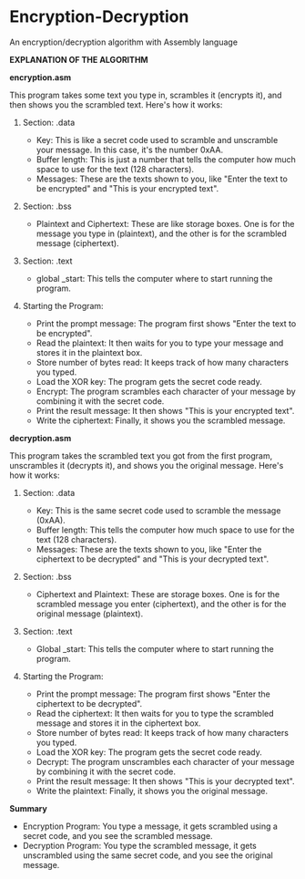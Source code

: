 # Encryption-Decryption
An encryption/decryption algorithm with Assembly language


**EXPLANATION OF THE ALGORITHM**

**encryption.asm**

This program takes some text you type in, scrambles it (encrypts it), and then shows you the scrambled text. Here's how it works:

1. Section: .data
   - Key: This is like a secret code used to scramble and unscramble your message. In this case, it's the number 0xAA.
   - Buffer length: This is just a number that tells the computer how much space to use for the text (128 characters).
   - Messages: These are the texts shown to you, like "Enter the text to be encrypted" and "This is your encrypted text".

2. Section: .bss
   - Plaintext and Ciphertext: These are like storage boxes. One is for the message you type in (plaintext), and the other is for the scrambled message (ciphertext).

3. Section: .text
   - global _start: This tells the computer where to start running the program.

4. Starting the Program:
   - Print the prompt message: The program first shows "Enter the text to be encrypted".
   - Read the plaintext: It then waits for you to type your message and stores it in the plaintext box.
   - Store number of bytes read: It keeps track of how many characters you typed.
   - Load the XOR key: The program gets the secret code ready.
   - Encrypt: The program scrambles each character of your message by combining it with the secret code.
   - Print the result message: It then shows "This is your encrypted text".
   - Write the ciphertext: Finally, it shows you the scrambled message.


**decryption.asm**

This program takes the scrambled text you got from the first program, unscrambles it (decrypts it), and shows you the original message. Here's how it works:

1. Section: .data
   - Key: This is the same secret code used to scramble the message (0xAA).
   - Buffer length: This tells the computer how much space to use for the text (128 characters).
   - Messages: These are the texts shown to you, like "Enter the ciphertext to be decrypted" and "This is your decrypted text".

2. Section: .bss
   - Ciphertext and Plaintext: These are storage boxes. One is for the scrambled message you enter (ciphertext), and the other is for the original message (plaintext).

3. Section: .text
   - Global _start: This tells the computer where to start running the program.

4. Starting the Program:
   - Print the prompt message: The program first shows "Enter the ciphertext to be decrypted".
   - Read the ciphertext: It then waits for you to type the scrambled message and stores it in the ciphertext box.
   - Store number of bytes read: It keeps track of how many characters you typed.
   - Load the XOR key: The program gets the secret code ready.
   - Decrypt: The program unscrambles each character of your message by combining it with the secret code.
   - Print the result message: It then shows "This is your decrypted text".
   - Write the plaintext: Finally, it shows you the original message.

**Summary**
- Encryption Program: You type a message, it gets scrambled using a secret code, and you see the scrambled message.
- Decryption Program: You type the scrambled message, it gets unscrambled using the same secret code, and you see the original message.

